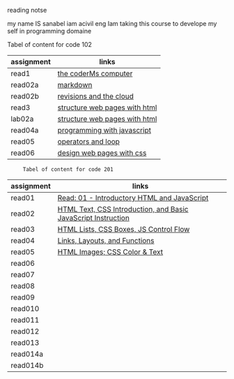reading notse


my name IS sanabel iam acivil eng Iam taking this course to develope my self in programming domaine 

Tabel of content for code 102



 | assignment  |             links                              |
 | ------------|------------------------------------------------|
 |  read1      |   [the coderMs computer](read1)                |
 |  read02a    |   [markdown](read02a)                          |
 |  read02b    |   [revisions and the cloud](read02b)           |
 |  read3      |   [structure web pages with html](read3)       |
 |  lab02a     |   [structure web pages with html](lab02a)      |
 |  read04a    |   [programming with javascript ](read04a)      | 
 |  read05     |   [operators and loop](read05)                 |
 |  read06     |   [design web pages with css](read06)          |



         Tabel of content for code 201
 
 | assignment  |                   links                                                     |
 | ------------|-----------------------------------------------------------------------------|
 |  read01     |   [Read: 01 - Introductory HTML and JavaScript](read01)                     |
 |  read02     |   [ HTML Text, CSS Introduction, and Basic JavaScript Instruction](read02)  |
 |  read03     |   [ HTML Lists, CSS Boxes, JS Control Flow](read03)                         |
 |  read04     |   [Links, Layouts, and Functions](read04)                                   |
 |  read05     |   [HTML Images; CSS Color & Text](read05)                                   |
 |  read06     |   [](read06)                                                                | 
 |  read07     |   [](read07)                                                                |
 |  read08     |   [](read08)                                                                |
 |  read09     |   [](read09)                                                                | 
 |  read010    |   [](read010)                                                               |
 |  read011    |   [](read011)                                                               |
 |  read012    |   [](read012)                                                               | 
 |  read013    |   [](read013)                                                               |
 |  read014a   |   [](read014a)                                                              |
 |  read014b   |   [](read014b)                                                              | 
                                                    